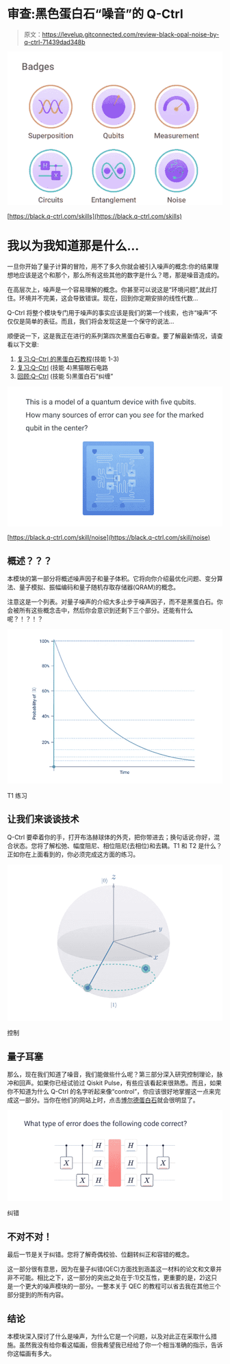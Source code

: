 # 审查:黑色蛋白石“噪音”的 Q-Ctrl

> 原文：<https://levelup.gitconnected.com/review-black-opal-noise-by-q-ctrl-71439dad348b>

![](img/1719e851262d3f1a44aded9c9b16ffee.png)

[https://black.q-ctrl.com/skills](https://black.q-ctrl.com/skills)

# 我以为我知道那是什么…

一旦你开始了量子计算的冒险，用不了多久你就会被引入噪声的概念:你的结果理想地应该是这个和那个，那么所有这些其他的数字是什么？嗯，那是噪音造成的。

在高层次上，噪声是一个容易理解的概念。你甚至可以说这是“环境问题”,就此打住。环境并不完美，这会导致错误。现在，回到你定期安排的线性代数…

Q-Ctrl 将整个模块专门用于噪声的事实应该是我们的第一个线索，也许“噪声”不仅仅是简单的表征。而且，我们将会发现这是一个保守的说法…

顺便说一下，这是我正在进行的系列第四次黑蛋白石审查。要了解最新情况，请查看以下文章:

1.  [复习:Q-Ctrl 的黑蛋白石教程](/review-q-ctrls-black-opal-tutorials-3e888ac76f84)(技能 1-3)
2.  [复习:Q-Ctrl](/review-black-opal-circuits-by-q-ctrl-beaf01a7b5ce) (技能 4)黑猫眼石电路
3.  [回顾:Q-Ctrl](https://bsiegelwax.medium.com/review-black-opal-entanglement-by-q-ctrl-fb913447535c) (技能 5)黑蛋白石“纠缠”

![](img/ab4782bdfb3dcc5f62fc74c9304c134f.png)

[https://black.q-ctrl.com/skill/noise](https://black.q-ctrl.com/skill/noise)

## 概述？？？

本模块的第一部分将概述噪声因子和量子体积。它将向你介绍最优化问题、变分算法、量子模拟、振幅编码和量子随机存取存储器(QRAM)的概念。

注意这是一个列表。对量子噪声的介绍大多止步于噪声因子，而不是黑蛋白石。你会被所有这些概念击中，然后你会意识到还剩下三个部分。还能有什么呢？！？！？

![](img/8b88bb13fc78132c9668b7724ee45267.png)

T1 练习

## 让我们来谈谈技术

Q-Ctrl 要牵着你的手，打开布洛赫球体的外壳，把你带进去；换句话说:你好，混合状态。您将了解松弛、幅度阻尼、相位阻尼(去相位)和去耦。T1 和 T2 是什么？正如你在上面看到的，你必须完成这方面的练习。

![](img/9a2fc9b74cd5025daf6177e5250e39b0.png)

控制

## 量子耳塞

那么，现在我们知道了噪音，我们能做些什么呢？第三部分深入研究控制理论，脉冲和回声。如果你已经试验过 Qiskit Pulse，有些应该看起来很熟悉。而且，如果你不知道为什么 Q-Ctrl 的名字听起来像“control”，你应该很好地掌握这一点来完成这一部分。当你在他们的网站上时，点击[博尔德蛋白石](https://q-ctrl.com/products/boulder-opal/)就会很明显了。

![](img/63c10c6b934cb83dbe4152f3d5ce59cf.png)

纠错

## 不对不对！

最后一节是关于纠错。您将了解奇偶校验、位翻转纠正和容错的概念。

这一部分很有意思，因为在量子纠错(QEC)方面找到涵盖这一材料的论文和文章并非不可能。相比之下，这一部分的突出之处在于:1)交互性，更重要的是，2)这只是一个更大的噪声模块的一部分。一整本关于 QEC 的教程可以省去我在其他三个部分提到的所有内容。

## 结论

本模块深入探讨了什么是噪声，为什么它是一个问题，以及对此正在采取什么措施。虽然我没有给你看这幅画，但我希望我已经给了你一个相当准确的指示，告诉你这幅画有多大。